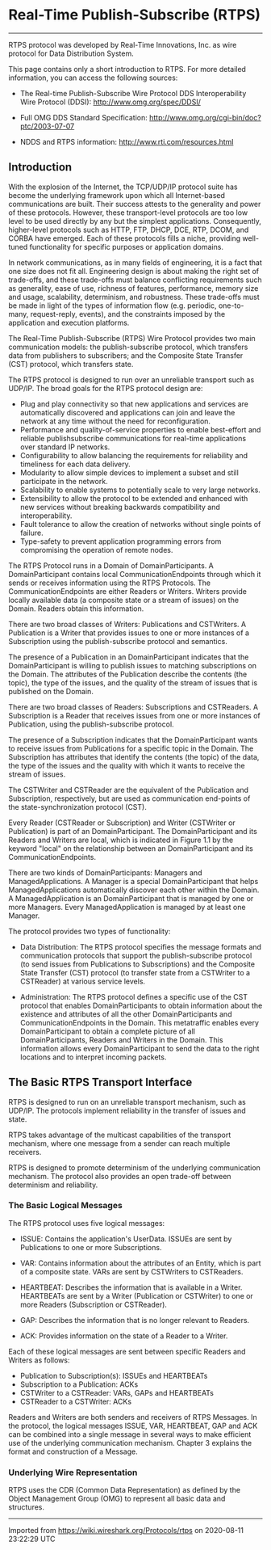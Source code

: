 # Real-Time Publish-Subscribe (RTPS)

-----

RTPS protocol was developed by Real-Time Innovations, Inc. as wire protocol for Data Distribution System.

This page contains only a short introduction to RTPS. For more detailed information, you can access the following sources:

  - The Real-time Publish-Subscribe Wire Protocol DDS Interoperability Wire Protocol (DDSI): <http://www.omg.org/spec/DDSI/>

  - Full OMG DDS Standard Specification: <http://www.omg.org/cgi-bin/doc?ptc/2003-07-07>

  - NDDS and RTPS information: <http://www.rti.com/resources.html>

## Introduction

With the explosion of the Internet, the TCP/UDP/IP protocol suite has become the underlying framework upon which all Internet-based communications are built. Their success attests to the generality and power of these protocols. However, these transport-level protocols are too low level to be used directly by any but the simplest applications. Consequently, higher-level protocols such as HTTP, FTP, DHCP, DCE, RTP, DCOM, and CORBA have emerged. Each of these protocols fills a niche, providing well-tuned functionality for specific purposes or application domains.

In network communications, as in many fields of engineering, it is a fact that one size does not fit all. Engineering design is about making the right set of trade-offs, and these trade-offs must balance conflicting requirements such as generality, ease of use, richness of features, performance, memory size and usage, scalability, determinism, and robustness. These trade-offs must be made in light of the types of information flow (e.g. periodic, one-to-many, request-reply, events), and the constraints imposed by the application and execution platforms.

The Real-Time Publish-Subscribe (RTPS) Wire Protocol provides two main communication models: the publish-subscribe protocol, which transfers data from publishers to subscribers; and the Composite State Transfer (CST) protocol, which transfers state.

The RTPS protocol is designed to run over an unreliable transport such as UDP/IP. The broad goals for the RTPS protocol design are:

  - Plug and play connectivity so that new applications and services are automatically discovered and applications can join and leave the network at any time without the need for reconfiguration.
  - Performance and quality-of-service properties to enable best-effort and reliable publishsubscribe communications for real-time applications over standard IP networks.
  - Configurability to allow balancing the requirements for reliability and timeliness for each data delivery.
  - Modularity to allow simple devices to implement a subset and still participate in the network.
  - Scalability to enable systems to potentially scale to very large networks.
  - Extensibility to allow the protocol to be extended and enhanced with new services without breaking backwards compatibility and interoperability.
  - Fault tolerance to allow the creation of networks without single points of failure.
  - Type-safety to prevent application programming errors from compromising the operation of remote nodes.

The RTPS Protocol runs in a Domain of DomainParticipants. A DomainParticipant contains local CommunicationEndpoints through which it sends or receives information using the RTPS Protocols. The CommunicationEndpoints are either Readers or Writers. Writers provide locally available data (a composite state or a stream of issues) on the Domain. Readers obtain this information.

There are two broad classes of Writers: Publications and CSTWriters. A Publication is a Writer that provides issues to one or more instances of a Subscription using the publish-subscribe protocol and semantics.

The presence of a Publication in an DomainParticipant indicates that the DomainParticipant is willing to publish issues to matching subscriptions on the Domain. The attributes of the Publication describe the contents (the topic), the type of the issues, and the quality of the stream of issues that is published on the Domain.

There are two broad classes of Readers: Subscriptions and CSTReaders. A Subscription is a Reader that receives issues from one or more instances of Publication, using the publish-subscribe protocol.

The presence of a Subscription indicates that the DomainParticipant wants to receive issues from Publications for a specific topic in the Domain. The Subscription has attributes that identify the contents (the topic) of the data, the type of the issues and the quality with which it wants to receive the stream of issues.

The CSTWriter and CSTReader are the equivalent of the Publication and Subscription, respectively, but are used as communication end-points of the state-synchronization protocol (CST).

Every Reader (CSTReader or Subscription) and Writer (CSTWriter or Publication) is part of an DomainParticipant. The DomainParticipant and its Readers and Writers are local, which is indicated in Figure 1.1 by the keyword "local" on the relationship between an DomainParticipant and its CommunicationEndpoints.

There are two kinds of DomainParticipants: Managers and ManagedApplications. A Manager is a special DomainParticipant that helps ManagedApplications automatically discover each other within the Domain. A ManagedApplication is an DomainParticipant that is managed by one or more Managers. Every ManagedApplication is managed by at least one Manager.

The protocol provides two types of functionality:

  - Data Distribution: The RTPS protocol specifies the message formats and communication protocols that support the publish-subscribe protocol (to send issues from Publications to Subscriptions) and the Composite State Transfer (CST) protocol (to transfer state from a CSTWriter to a CSTReader) at various service levels.

  - Administration: The RTPS protocol defines a specific use of the CST protocol that enables DomainParticipants to obtain information about the existence and attributes of all the other DomainParticipants and CommunicationEndpoints in the Domain. This metatraffic enables every DomainParticipant to obtain a complete picture of all DomainParticipants, Readers and Writers in the Domain. This information allows every DomainParticipant to send the data to the right locations and to interpret incoming packets.

## The Basic RTPS Transport Interface

RTPS is designed to run on an unreliable transport mechanism, such as UDP/IP. The protocols implement reliability in the transfer of issues and state.

RTPS takes advantage of the multicast capabilities of the transport mechanism, where one message from a sender can reach multiple receivers.

RTPS is designed to promote determinism of the underlying communication mechanism. The protocol also provides an open trade-off between determinism and reliability.

### The Basic Logical Messages

The RTPS protocol uses five logical messages:

  - ISSUE: Contains the application's UserData. ISSUEs are sent by Publications to one or more Subscriptions.

  - VAR: Contains information about the attributes of an Entity, which is part of a composite state. VARs are sent by CSTWriters to CSTReaders.

  - HEARTBEAT: Describes the information that is available in a Writer. HEARTBEATs are sent by a Writer (Publication or CSTWriter) to one or more Readers (Subscription or CSTReader).

  - GAP: Describes the information that is no longer relevant to Readers.

  - ACK: Provides information on the state of a Reader to a Writer.

Each of these logical messages are sent between specific Readers and Writers as follows:

  - Publication to Subscription(s): ISSUEs and HEARTBEATs
  - Subscription to a Publication: ACKs
  - CSTWriter to a CSTReader: VARs, GAPs and HEARTBEATs
  - CSTReader to a CSTWriter: ACKs

Readers and Writers are both senders and receivers of RTPS Messages. In the protocol, the logical messages ISSUE, VAR, HEARTBEAT, GAP and ACK can be combined into a single message in several ways to make efficient use of the underlying communication mechanism. Chapter 3 explains the format and construction of a Message.

### Underlying Wire Representation

RTPS uses the CDR (Common Data Representation) as defined by the Object Management Group (OMG) to represent all basic data and structures.

---

Imported from https://wiki.wireshark.org/Protocols/rtps on 2020-08-11 23:22:29 UTC
